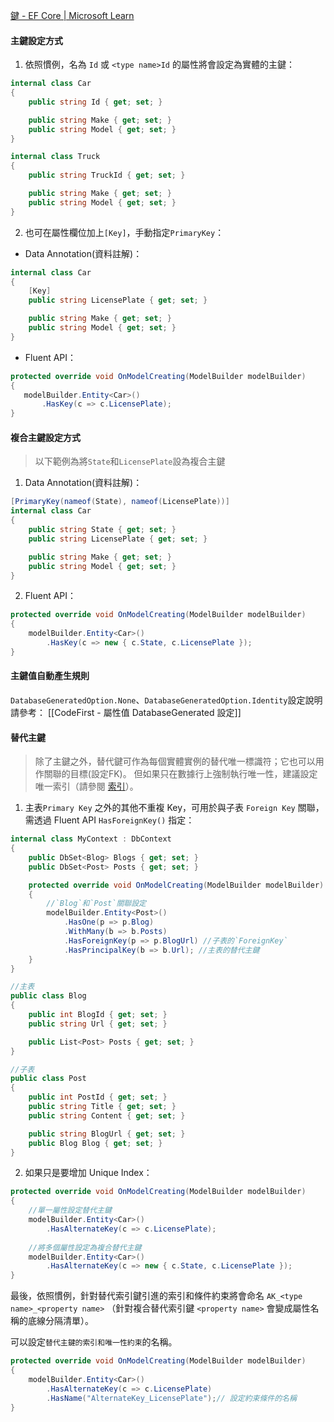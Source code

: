 [鍵 - EF Core | Microsoft Learn](https://learn.microsoft.com/zh-tw/ef/core/modeling/keys?tabs=data-annotations)

#### 主鍵設定方式

1. 依照慣例，名為 `Id` 或 `<type name>Id` 的屬性將會設定為實體的主鍵：
```C#
internal class Car
{
    public string Id { get; set; }

    public string Make { get; set; }
    public string Model { get; set; }
}

internal class Truck
{
    public string TruckId { get; set; }

    public string Make { get; set; }
    public string Model { get; set; }
}
```

2. 也可在屬性欄位加上`[Key]`，手動指定`PrimaryKey`：
 - Data Annotation(資料註解)：
```C#
internal class Car
{
    [Key]
    public string LicensePlate { get; set; }

    public string Make { get; set; }
    public string Model { get; set; }
}
```

 - Fluent API：
 ```C#
protected override void OnModelCreating(ModelBuilder modelBuilder)
{
    modelBuilder.Entity<Car>()
        .HasKey(c => c.LicensePlate);
}
 ```

#### 複合主鍵設定方式

> 以下範例為將`State`和`LicensePlate`設為複合主鍵

1. Data Annotation(資料註解)：
```C#
[PrimaryKey(nameof(State), nameof(LicensePlate))]
internal class Car
{
    public string State { get; set; }
    public string LicensePlate { get; set; }

    public string Make { get; set; }
    public string Model { get; set; }
}
```

2. Fluent API：
```C#
protected override void OnModelCreating(ModelBuilder modelBuilder)
{
    modelBuilder.Entity<Car>()
        .HasKey(c => new { c.State, c.LicensePlate });
}
```

#### 主鍵值自動產生規則

`DatabaseGeneratedOption.None`、`DatabaseGeneratedOption.Identity`設定說明請參考：
[[CodeFirst - 屬性值 DatabaseGenerated 設定]]

#### 替代主鍵

> 除了主鍵之外，替代鍵可作為每個實體實例的替代唯一標識符；它也可以用作關聯的目標(設定FK)。 
> 但如果只在數據行上強制執行唯一性，建議設定唯一索引（請參閱 [索引](https://learn.microsoft.com/zh-tw/ef/core/modeling/indexes)）。 

1. 主表`Primary Key` 之外的其他不重複 Key，可用於與子表 `Foreign Key` 關聯，需透過 Fluent API `HasForeignKey()` 指定：
```C#
internal class MyContext : DbContext
{
    public DbSet<Blog> Blogs { get; set; }
    public DbSet<Post> Posts { get; set; }

    protected override void OnModelCreating(ModelBuilder modelBuilder)
    {
        //`Blog`和`Post`關聯設定
        modelBuilder.Entity<Post>()
            .HasOne(p => p.Blog)
            .WithMany(b => b.Posts)
            .HasForeignKey(p => p.BlogUrl) //子表的`ForeignKey`
            .HasPrincipalKey(b => b.Url); //主表的替代主鍵
    }
}

//主表
public class Blog
{
    public int BlogId { get; set; }
    public string Url { get; set; }

    public List<Post> Posts { get; set; }
}

//子表
public class Post
{
    public int PostId { get; set; }
    public string Title { get; set; }
    public string Content { get; set; }

    public string BlogUrl { get; set; }
    public Blog Blog { get; set; }
}
```

2. 如果只是要增加 Unique Index：
```C#
protected override void OnModelCreating(ModelBuilder modelBuilder)
{
	//單一屬性設定替代主鍵
    modelBuilder.Entity<Car>()
        .HasAlternateKey(c => c.LicensePlate);
        
    //將多個屬性設定為複合替代主鍵
    modelBuilder.Entity<Car>()
        .HasAlternateKey(c => new { c.State, c.LicensePlate });
}
```

最後，依照慣例，針對替代索引鍵引進的索引和條件約束將會命名 `AK_<type name>_<property name>` （針對複合替代索引鍵 `<property name>` 會變成屬性名稱的底線分隔清單）。 

可以設定`替代主鍵的索引和唯一性約束`的名稱。
```C#
protected override void OnModelCreating(ModelBuilder modelBuilder)
{
    modelBuilder.Entity<Car>()
        .HasAlternateKey(c => c.LicensePlate)
        .HasName("AlternateKey_LicensePlate");// 設定約束條件的名稱
}
```

